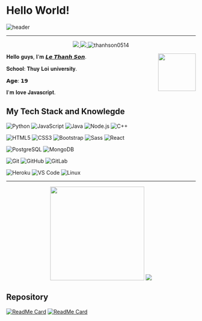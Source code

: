 # Hello World!

<img align="center" src="https://raw.githubusercontent.com/saadeghi/saadeghi/master/dino.gif" alt="header">

---

<p align="center">
  <a href="https://facebook.com/lethanhson.wist0514">
    <img src="https://img.shields.io/badge/-Le%20Thanh%20Son-fff?style=flat-square&logo=facebook">
  </a>
  <a href="https://github.com/thanhson0514">
    <img src="https://img.shields.io/github/followers/thanhson0514?label=Follow&style=social">
  </a>
  <img src="https://komarev.com/ghpvc/?username=thanhson0514" alt="thanhson0514" />
</p>

<p align="center">
  <img align="right" src="https://media3.giphy.com/media/ln7z2eWriiQAllfVcn/200w.webp" width="100">
  <p>𝐇𝐞𝐥𝐥𝐨 𝐠𝐮𝐲𝐬, 𝐈'𝐦 <a href="https://www.facebook.com/lethanhson.wist0514/">𝙇𝙚 𝙏𝙝𝙖𝙣𝙝 𝙎𝙤𝙣</a>.</p>

  <p>𝐒𝐜𝐡𝐨𝐨𝐥: 𝐓𝐡𝐮𝐲 𝐋𝐨𝐢 𝐮𝐧𝐢𝐯𝐞𝐫𝐬𝐢𝐭𝐲.</p>
  <p>𝗔𝗴𝗲: 𝟭𝟵</p>
  <p>𝐈'𝐦 𝐥𝐨𝐯𝐞 𝐉𝐚𝐯𝐚𝐬𝐜𝐫𝐢𝐩𝐭.</p>
</p>


## My Tech Stack and Knowlegde

![Python](https://img.shields.io/badge/-Python-fff?style=flat-square&logo=python)
![JavaScript](https://img.shields.io/badge/-JavaScript-fff?style=flat-square&logo=JavaScript&logoColor=ddc508)
![Java](https://img.shields.io/badge/-Java-fff?style=flat-square&logo=Java&logoColor=007396)
![Node.js](https://img.shields.io/badge/-Node.js-fff?&style=flat-square&logo=node.js)
![C++](https://img.shields.io/badge/-C++-fff?style=flat-square&logo=c%2b%2b&logoColor=00599C)


![HTML5](https://img.shields.io/badge/-HTML5-fff?style=flat-square&logo=html5&logoColor=E34F26)
![CSS3](https://img.shields.io/badge/-CSS3-fff?style=flat-square&logo=css3&logoColor=1572B6)
![Bootstrap](https://img.shields.io/badge/-Bootstrap-fff?style=flat-square&logo=bootstrap&logoColor=563D7C)
![Sass](https://img.shields.io/badge/-Sass-fff?style=flat-square&logo=sass)
![React](https://img.shields.io/badge/-React-fff?&style=flat-square&logo=React)


![PostgreSQL](https://img.shields.io/badge/-PostgreSQL-fff?style=flat-square&logo=PostgreSQL&logoColor=336791)
![MongoDB](https://img.shields.io/badge/-MongoDB-fff?style=flat-square&logo=mongodb)


![Git](https://img.shields.io/badge/-Git-fff?style=flat-square&logo=git)
![GitHub](https://img.shields.io/badge/-GitHub-fff?style=flat-square&logo=github&logoColor=181717)
![GitLab](https://img.shields.io/badge/-GitLab-fff?style=flat-square&logo=gitlab&logoColor=FCA121)

![Heroku](https://img.shields.io/badge/-Heroku-fff?style=flat-square&logo=heroku&logoColor=%23CC6699)
![VS Code](https://img.shields.io/badge/-VS%20Code-fff?style=flat-square&logo=visual-studio-code&logoColor=007ACC)
![Linux](https://img.shields.io/badge/-Linux-fff?style=flat-square&logo=linux&logoColor=000)

---

<p align="center">
  <img src="https://github-readme-stats.vercel.app/api/top-langs/?username=thanhson0514&theme=dark&card_width=220&line_height=100" height="250px" />
  <img src="https://github-readme-stats.vercel.app/api?username=thanhson0514&show_icons=true&theme=radical">
</p>


## Repository
[![ReadMe Card](https://github-readme-stats.vercel.app/api/pin/?username=thanhson0514&theme=dark&repo=Contact-Keeper)](https://github.com/thanhson0514/Contact-Keeper)
[![ReadMe Card](https://github-readme-stats.vercel.app/api/pin/?username=thanhson0514&theme=dark&repo=Scheduler-and-Api-TLU)](https://github.com/thanhson0514/Scheduler-and-Api-TLU)
